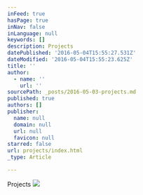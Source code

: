```yaml
---
inFeed: true
hasPage: true
inNav: false
inLanguage: null
keywords: []
description: Projects
datePublished: '2016-05-04T15:55:27.531Z'
dateModified: '2016-05-04T15:55:23.625Z'
title: ''
author:
  - name: ''
    url: ''
sourcePath: _posts/2016-05-03-projects.md
published: true
authors: []
publisher:
  name: null
  domain: null
  url: null
  favicon: null
starred: false
url: projects/index.html
_type: Article

---
```

Projects
![](https://s3-us-west-2.amazonaws.com/the-grid-img/p/81c2a3550810b815c9b092ef22aeaf696a6b4597.png)